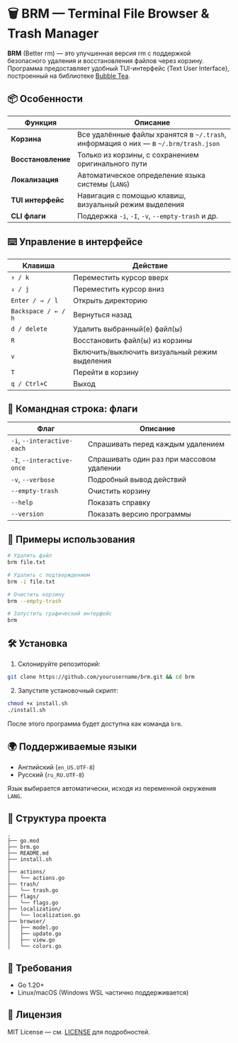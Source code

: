 # 🗑️ BRM — Terminal File Browser & Trash Manager

**BRM** (Better rm) — это улучшенная версия rm с поддержкой безопасного удаления и восстановления файлов через корзину. Программа предоставляет удобный TUI-интерфейс (Text User Interface), построенный на библиотеке [Bubble Tea](https://github.com/charmbracelet/bubbletea).

## 📦 Особенности

| Функция | Описание |
|--------|----------|
| **Корзина** | Все удалённые файлы хранятся в `~/.trash`, информация о них — в `~/.brm/trash.json` |
| **Восстановление** | Только из корзины, с сохранением оригинального пути |
| **Локализация** | Автоматическое определение языка системы (`LANG`) |
| **TUI интерфейс** | Навигация с помощью клавиш, визуальный режим выделения |
| **CLI флаги** | Поддержка `-i`, `-I`, `-v`, `--empty-trash` и др. |

## ⌨️ Управление в интерфейсе

| Клавиша | Действие |
|---------|----------|
| `↑ / k` | Переместить курсор вверх |
| `↓ / j` | Переместить курсор вниз |
| `Enter / → / l` | Открыть директорию |
| `Backspace / ← / h` | Вернуться назад |
| `d / delete` | Удалить выбранный(е) файл(ы) |
| `R` | Восстановить файл(ы) из корзины |
| `v` | Включить/выключить визуальный режим выделения |
| `T` | Перейти в корзину |
| `q / Ctrl+C` | Выход |

## 🔧 Командная строка: флаги

| Флаг | Описание |
|------|----------|
| `-i`, `--interactive-each` | Спрашивать перед каждым удалением |
| `-I`, `--interactive-once` | Спрашивать один раз при массовом удалении |
| `-v`, `--verbose` | Подробный вывод действий |
| `--empty-trash` | Очистить корзину |
| `--help` | Показать справку |
| `--version` | Показать версию программы |

## 💬 Примеры использования

```bash
# Удалить файл
brm file.txt
```

```bash
# Удалить с подтверждением
brm -i file.txt
```

```bash
# Очистить корзину
brm --empty-trash
```

```bash
# Запустить графический интерфейс
brm
```

## 🛠 Установка

1. Склонируйте репозиторий:

```bash
git clone https://github.com/yourusername/brm.git && cd brm
```

2. Запустите установочный скрипт:

```bash
chmod +x install.sh
./install.sh
```

После этого программа будет доступна как команда `brm`.

## 🌍 Поддерживаемые языки

- Английский (`en_US.UTF-8`)
- Русский (`ru_RU.UTF-8`)

Язык выбирается автоматически, исходя из переменной окружения `LANG`.

## 📁 Структура проекта

```
.
├── go.mod
├── brm.go
├── README.md
├── install.sh
│
├── actions/
│   └── actions.go
├── trash/
│   └── trash.go
├── flags/
│   └── flags.go
├── localization/
│   └── localization.go
├── browser/
│   ├── model.go
│   ├── update.go
│   ├── view.go
│   └── colors.go
```

## 🧪 Требования

- Go 1.20+
- Linux/macOS (Windows WSL частично поддерживается)

## 📄 Лицензия

MIT License — см. [LICENSE](LICENSE) для подробностей.
